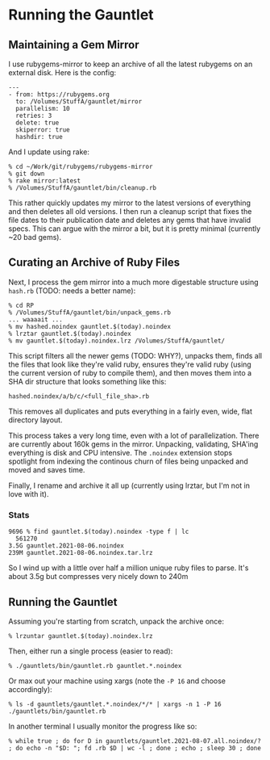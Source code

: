 # Running the Gauntlet

## Maintaining a Gem Mirror

I use rubygems-mirror to keep an archive of all the latest rubygems on
an external disk. Here is the config:

```
---
- from: https://rubygems.org
  to: /Volumes/StuffA/gauntlet/mirror
  parallelism: 10
  retries: 3
  delete: true
  skiperror: true
  hashdir: true
```

And I update using rake:

```
% cd ~/Work/git/rubygems/rubygems-mirror
% git down
% rake mirror:latest
% /Volumes/StuffA/gauntlet/bin/cleanup.rb
```

This rather quickly updates my mirror to the latest versions of
everything and then deletes all old versions. I then run a cleanup
script that fixes the file dates to their publication date and deletes
any gems that have invalid specs. This can argue with the mirror a
bit, but it is pretty minimal (currently ~20 bad gems).

## Curating an Archive of Ruby Files

Next, I process the gem mirror into a much more digestable structure
using `hash.rb` (TODO: needs a better name):

```
% cd RP
% /Volumes/StuffA/gauntlet/bin/unpack_gems.rb
... waaaait ...
% mv hashed.noindex gauntlet.$(today).noindex
% lrztar gauntlet.$(today).noindex
% mv gauntlet.$(today).noindex.lrz /Volumes/StuffA/gauntlet/
```

This script filters all the newer gems (TODO: WHY?), unpacks them,
finds all the files that look like they're valid ruby, ensures they're
valid ruby (using the current version of ruby to compile them), and
then moves them into a SHA dir structure that looks something like
this:

```
hashed.noindex/a/b/c/<full_file_sha>.rb
```

This removes all duplicates and puts everything in a fairly even,
wide, flat directory layout.

This process takes a very long time, even with a lot of
parallelization. There are currently about 160k gems in the mirror.
Unpacking, validating, SHA'ing everything is disk and CPU intensive.
The `.noindex` extension stops spotlight from indexing the continous
churn of files being unpacked and moved and saves time.

Finally, I rename and archive it all up (currently using lrztar, but
I'm not in love with it).

### Stats

```
9696 % find gauntlet.$(today).noindex -type f | lc
  561270
3.5G gauntlet.2021-08-06.noindex
239M gauntlet.2021-08-06.noindex.tar.lrz
```

So I wind up with a little over half a million unique ruby files to
parse. It's about 3.5g but compresses very nicely down to 240m

## Running the Gauntlet

Assuming you're starting from scratch, unpack the archive once:

```
% lrzuntar gauntlet.$(today).noindex.lrz
```

Then, either run a single process (easier to read):

```
% ./gauntlets/bin/gauntlet.rb gauntlet.*.noindex
```

Or max out your machine using xargs (note the `-P 16` and choose accordingly):

```
% ls -d gauntlets/gauntlet.*.noindex/*/* | xargs -n 1 -P 16 ./gauntlets/bin/gauntlet.rb
```

In another terminal I usually monitor the progress like so:

```
% while true ; do for D in gauntlets/gauntlet.2021-08-07.all.noindex/? ; do echo -n "$D: "; fd .rb $D | wc -l ; done ; echo ; sleep 30 ; done
```
